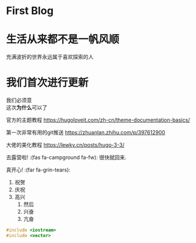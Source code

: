 # First Blog


# 生活从来都不是一帆风顺
充满波折的世界永远属于喜欢探索的人

# 我们首次进行更新  
我们必须意  
这次**为什么**可以了


官方的主题教程
https://hugoloveit.com/zh-cn/theme-documentation-basics/



第一次非常有用的git推送
https://zhuanlan.zhihu.com/p/397612900


大佬的美化教程
https://lewky.cn/posts/hugo-3-3/


去露营啦! :(fas fa-campground fa-fw): 很快就回来.

真开心! :(far fa-grin-tears):


1. 祝贺
2. 庆祝
3. 高兴
    1. 然后
    2. 兴奋
    3. 亢奋

```Cpp
#include <iostream>
#include <vector>
```

